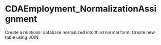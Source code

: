 # CDAEmployment_NormalizationAssignment
Create a relational database normalized into third normal form.  Create new table using JOIN.
